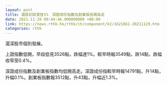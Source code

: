 ```yaml
---
layout: post
title: 滬股初段曾挫1%　深證成份指數及創業板低開高走
date: 2021-11-29 09:44:46.000000000 +08:00
link: https://news.rthk.hk/rthk/ch/component/k2/1621861-20211129.htm
categories: rthk
---
```


滬深股市個別發展。

上證指數低開，早段低見3526點，跌幅達1%。較早時報3549點，跌14點，跌幅收窄至0.4%。

深證成份指數及創業板指數均低開高走。深證成份指較早時報14791點，升14點，升幅0.1%。創業板指數報3512點，升43點，升幅近1.3%。

